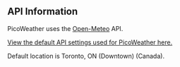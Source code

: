<h2>API Information</h2>
<p>PicoWeather uses the <a href="https://open-meteo.com/">Open-Meteo</a> API.</p>
<a href="https://open-meteo.com/en/docs#current=temperature_2m,relative_humidity_2m,apparent_temperature,is_day,precipitation,rain,showers,snowfall,cloud_cover,wind_speed_10m,wind_direction_10m,wind_gusts_10m&hourly=temperature_2m,relative_humidity_2m,dew_point_2m,apparent_temperature,precipitation_probability,precipitation,rain,showers,snowfall,snow_depth,cloud_cover,cloud_cover_low,cloud_cover_mid,cloud_cover_high,visibility,wind_speed_10m,wind_speed_80m,wind_speed_120m,wind_speed_180m,wind_direction_10m,wind_direction_80m,wind_direction_120m,wind_direction_180m,wind_gusts_10m,temperature_80m,temperature_120m,temperature_180m&daily=sunrise,sunset,daylight_duration,sunshine_duration,uv_index_max,precipitation_sum,rain_sum,showers_sum,snowfall_sum,precipitation_hours,precipitation_probability_max,wind_speed_10m_max,wind_gusts_10m_max,wind_direction_10m_dominant&timezone=America%2FNew_York">View the default API settings used for PicoWeather here.</a> <p>Default location is Toronto, ON (Downtown) (Canada).</p>
